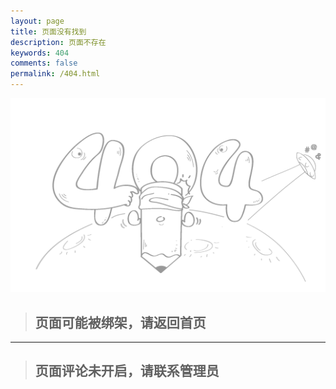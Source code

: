 ```yaml
---
layout: page
title: 页面没有找到
description: 页面不存在
keywords: 404
comments: false
permalink: /404.html
---
```


![](/pages/404.gif)



>## 页面可能被绑架，请返回首页

---
>## 页面评论未开启，请联系管理员
